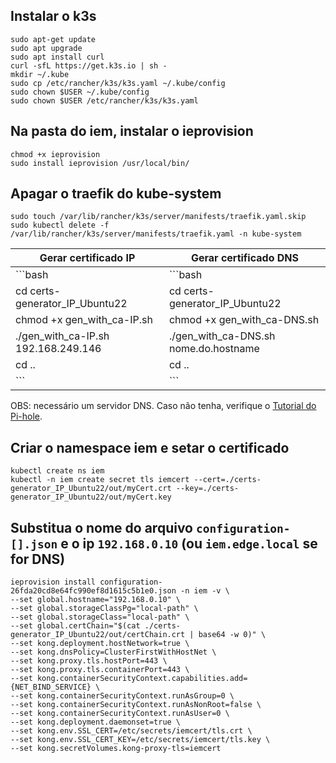## Instalar o k3s

```
sudo apt-get update
sudo apt upgrade
sudo apt install curl
curl -sfL https://get.k3s.io | sh -
mkdir ~/.kube
sudo cp /etc/rancher/k3s/k3s.yaml ~/.kube/config
sudo chown $USER ~/.kube/config
sudo chown $USER /etc/rancher/k3s/k3s.yaml
```

## Na pasta do iem, instalar o ieprovision

```
chmod +x ieprovision
sudo install ieprovision /usr/local/bin/
```


## Apagar o traefik do kube-system

```
sudo touch /var/lib/rancher/k3s/server/manifests/traefik.yaml.skip
sudo kubectl delete -f /var/lib/rancher/k3s/server/manifests/traefik.yaml -n kube-system
```

| Gerar certificado IP | Gerar certificado DNS |
|----------------------|-----------------------|
| ```bash             | ```bash              |
| cd certs-generator_IP_Ubuntu22 | cd certs-generator_IP_Ubuntu22 |
| chmod +x gen_with_ca-IP.sh | chmod +x gen_with_ca-DNS.sh |
| ./gen_with_ca-IP.sh 192.168.249.146 | ./gen_with_ca-DNS.sh nome.do.hostname |
| cd ..                | cd ..                |
| ```                  | ```                  |


OBS: necessário um servidor DNS. Caso não tenha, verifique o [Tutorial do Pi-hole](dns-server/pihole.md).

## Criar o namespace iem e setar o certificado

```
kubectl create ns iem
kubectl -n iem create secret tls iemcert --cert=./certs-generator_IP_Ubuntu22/out/myCert.crt --key=./certs-generator_IP_Ubuntu22/out/myCert.key
```

## Substitua o nome do arquivo `configuration-[].json` e o ip `192.168.0.10` (ou `iem.edge.local` se for DNS)

```
ieprovision install configuration-26fda20cd8e64fc990ef8d1615c5b1e0.json -n iem -v \
--set global.hostname="192.168.0.10" \
--set global.storageClassPg="local-path" \
--set global.storageClass="local-path" \
--set global.certChain="$(cat ./certs-generator_IP_Ubuntu22/out/certChain.crt | base64 -w 0)" \
--set kong.deployment.hostNetwork=true \
--set kong.dnsPolicy=ClusterFirstWithHostNet \
--set kong.proxy.tls.hostPort=443 \
--set kong.proxy.tls.containerPort=443 \
--set kong.containerSecurityContext.capabilities.add={NET_BIND_SERVICE} \
--set kong.containerSecurityContext.runAsGroup=0 \
--set kong.containerSecurityContext.runAsNonRoot=false \
--set kong.containerSecurityContext.runAsUser=0 \
--set kong.deployment.daemonset=true \
--set kong.env.SSL_CERT=/etc/secrets/iemcert/tls.crt \
--set kong.env.SSL_CERT_KEY=/etc/secrets/iemcert/tls.key \
--set kong.secretVolumes.kong-proxy-tls=iemcert
```
